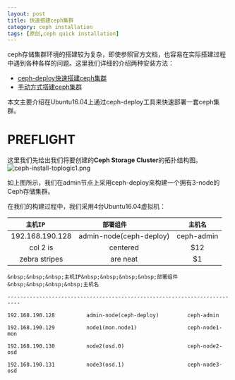 ```yaml
--- 
layout: post
title: 快速搭建ceph集群
category: ceph installation
tags: [原创,ceph quick installation]
---
```


ceph存储集群环境的搭建较为复杂，即使参照官方文档，也容易在实际搭建过程中遇到各种各样的问题。这里我们详细的介绍两种安装方法：
* [ceph-deploy快速搭建ceph集群](https://mceph.github.io/ceph%20installation/2017/06/20/ceph-install-quick.html)
* [手动方式搭建ceph集群](https://mceph.github.io/ceph%20installation/2017/06/21/ceph-install-manual.html)

本文主要介绍在Ubuntu16.04上通过ceph-deploy工具来快速部署一套ceph集群。

# PREFLIGHT

这里我们先给出我们将要创建的**Ceph Storage Cluster**的拓扑结构图。
![ceph-install-toplogic1.png](https://mceph.github.io/assets/images/2017/ceph-inst/ceph-inst-toplogic-1.png)

如上图所示，我们在admin节点上采用ceph-deploy来构建一个拥有3-node的Ceph存储集群。

在我们的构建过程中，我们采用4台Ubuntu16.04虚拟机：

|        ``主机IP``          |         ``部署组件``             |     ``主机名``      |
|:--------------------------:|:-------------------------------:|:------------------:|
| 192.168.190.128            | admin-node(ceph-deploy)         |    ceph-admin      |
| col 2 is      | centered      |   $12 |
| zebra stripes | are neat      |    $1 |


``&nbsp;&nbsp;&nbsp;主机IP&nbsp;&nbsp;&nbsp;&nbsp;部署组件&nbsp;&nbsp;&nbsp;&nbsp;主机名``

`--------------------------------------------------------------------------`

``192.168.190.128          admin-node(ceph-deploy)         ceph-admin``

``192.168.190.129          node1(mon.node1)                ceph-node1-mon``

``192.168.190.130          node2(osd.0)                    ceph-node2-osd``

``192.168.190.131          node3(osd.1)                    ceph-node3-osd``






